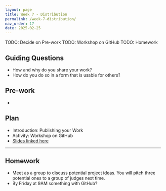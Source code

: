 ```yaml
---
layout: page
title: Week 7 - Distribution
permalink: /week-7-distribution/
nav_order: 17
date: 2025-02-25
---
```


TODO: Decide on Pre-work
TODO: Workshop on GitHub
TODO: Homework

## Guiding Questions

* How and why do you share your work?
* How do you do so in a form that is usable for others?

## Pre-work

* 

## Plan

* Introduction: Publishing your Work
* Activity: Workshop on GitHub
* [Slides linked here](/resources/week-7/distribution.pptx)

---

## Homework

* Meet as a group to discuss potential project ideas. You will pitch three potential ones to a group of judges next time.
* By Friday at 9AM something with GitHub?